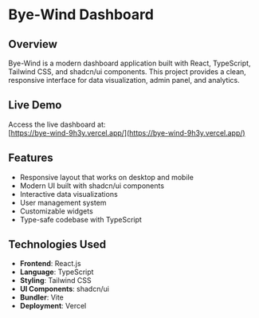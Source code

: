 # Bye-Wind Dashboard

## Overview  
Bye-Wind is a modern dashboard application built with React, TypeScript, Tailwind CSS, and shadcn/ui components. This project provides a clean, responsive interface for data visualization, admin panel, and analytics.

## Live Demo  
Access the live dashboard at:  
[https://bye-wind-9h3y.vercel.app/](https://bye-wind-9h3y.vercel.app/)

## Features  

- Responsive layout that works on desktop and mobile  
- Modern UI built with shadcn/ui components  
- Interactive data visualizations  
- User management system  
- Customizable widgets  
- Type-safe codebase with TypeScript  

## Technologies Used  

- **Frontend**: React.js  
- **Language**: TypeScript  
- **Styling**: Tailwind CSS  
- **UI Components**: shadcn/ui  
- **Bundler**: Vite  
- **Deployment**: Vercel 
